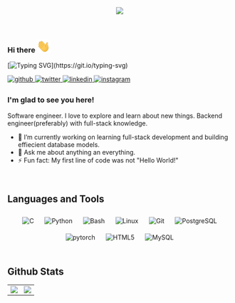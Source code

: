 <p align="center">
  <img src="https://media-exp1.licdn.com/dms/image/C4D16AQHl3lpss2_NAA/profile-displaybackgroundimage-shrink_350_1400/0/1627373595025?e=1649894400&v=beta&t=0inBDldVA6SL5OVmvXj8xA-r4eiX5WUAU8fxGvpnLDU" style="max-width:100%;">
</p>
<br>

### Hi there <img src="https://github.com/lowercaselife/lowercaselife/blob/main/wave.gif" width="30px">
[![Typing SVG](https://readme-typing-svg.herokuapp.com/?lines=I'm+Danson.+Stay+hydrated!)](https://git.io/typing-svg) 
  

<a href="https://github.com/lowercaselife" target="_blank">
<img src=https://img.shields.io/badge/github-%2324292e.svg?&style=for-the-badge&logo=github&logoColor=white alt=github style="margin-bottom: 5px;" />
</a>
<a href="https://twitter.com/lowercase_life" target="_blank">
<img src=https://img.shields.io/badge/twitter-%2300acee.svg?&style=for-the-badge&logo=twitter&logoColor=white alt=twitter style="margin-bottom: 5px;" />
</a>
<a href="https://www.linkedin.com/in/danson-kalaghe-399225217" target="_blank">
<img src=https://img.shields.io/badge/linkedin-%231E77B5.svg?&style=for-the-badge&logo=linkedin&logoColor=white alt=linkedin style="margin-bottom: 5px;" />
</a>
<a href="https://instagram.com/lowercase.life" target="_blank">
<img src=https://img.shields.io/badge/instagram-%23000000.svg?&style=for-the-badge&logo=instagram&logoColor=white alt=instagram style="margin-bottom: 5px;" />
</a>  
  
### I'm glad to see you here!  
Software engineer. I love to explore and learn about new things.
Backend engineer(preferably) with full-stack knowledge.

- 🔭 I’m currently working on learning full-stack development and building effiecient database models.
- 💬 Ask me about anything an everything.
- ⚡ Fun fact: My first line of code was not "Hello World!"

<br/>  


## Languages and Tools  
<div align="center">  
<img style="margin: 10px" src="https://profilinator.rishav.dev/skills-assets/c-original.svg" alt="C" height="25" />    
<img style="margin: 10px" src="https://profilinator.rishav.dev/skills-assets/python-original.svg" alt="Python" height="25" />  
<img style="margin: 10px" src="https://profilinator.rishav.dev/skills-assets/gnu_bash-icon.svg" alt="Bash" height="25" />  
<img style="margin: 10px" src="https://profilinator.rishav.dev/skills-assets/linux-original.svg" alt="Linux" height="25" />  
<img style="margin: 10px" src="https://profilinator.rishav.dev/skills-assets/git-scm-icon.svg" alt="Git" height="25" /> 
<img style="margin: 10px" src="https://profilinator.rishav.dev/skills-assets/postgresql-original-wordmark.svg" alt="PostgreSQL" height="25" />    
<img style="margin: 10px" src="https://profilinator.rishav.dev/skills-assets/pytorch-icon.svg" alt="pytorch" height="25" />  
<img style="margin: 10px" src="https://profilinator.rishav.dev/skills-assets/html5-original-wordmark.svg" alt="HTML5" height="25" />  
<img style="margin: 10px" src="https://profilinator.rishav.dev/skills-assets/mysql-original-wordmark.svg" alt="MySQL" height="25" />  
</div>  

<br/>  

## Github Stats  
<table><tr><td valign="top" width="50%">

<img src="https://github-readme-stats.vercel.app/api?username=lowercaselife&show_icons=true&count_private=true&hide_border=true" align="left" style="width: 100%" />

</td><td valign="top" width="50%">

<img src="https://github-readme-stats.vercel.app/api/top-langs/?username=lowercaselife&hide_border=true&layout=compact" align="left" style="width: 100%" />

</td></tr></table>  

<br/>  

